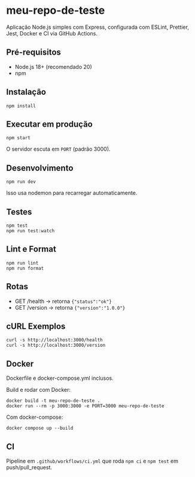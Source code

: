 # meu-repo-de-teste

Aplicação Node.js simples com Express, configurada com ESLint, Prettier, Jest, Docker e CI via GitHub Actions.

## Pré-requisitos

- Node.js 18+ (recomendado 20)
- npm

## Instalação

```
npm install
```

## Executar em produção

```
npm start
```

O servidor escuta em `PORT` (padrão 3000).

## Desenvolvimento

```
npm run dev
```

Isso usa nodemon para recarregar automaticamente.

## Testes

```
npm test
npm run test:watch
```

## Lint e Format

```
npm run lint
npm run format
```

## Rotas

- GET /health -> retorna `{"status":"ok"}`
- GET /version -> retorna `{"version":"1.0.0"}`

## cURL Exemplos

```
curl -s http://localhost:3000/health
curl -s http://localhost:3000/version
```

## Docker

Dockerfile e docker-compose.yml inclusos.

Build e rodar com Docker:

```
docker build -t meu-repo-de-teste .
docker run --rm -p 3000:3000 -e PORT=3000 meu-repo-de-teste
```

Com docker-compose:

```
docker compose up --build
```

## CI

Pipeline em `.github/workflows/ci.yml` que roda `npm ci` e `npm test` em push/pull_request.
